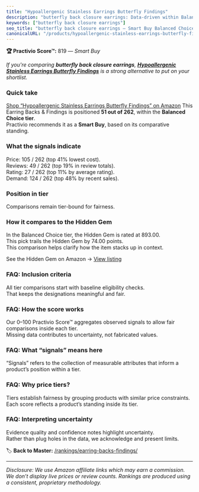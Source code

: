 ```yaml
---
title: "Hypoallergenic Stainless Earrings Butterfly Findings"
description: "butterfly back closure earrings: Data-driven within Balanced Choice ranking using the Practivio Score™. Positioned by quality, value, demand, findability, mome…"
keywords: ["butterfly back closure earrings"]
seo_title: "butterfly back closure earrings — Smart Buy Balanced Choice (2025)"
canonicalURL: "/products/hypoallergenic-stainless-earrings-butterfly-findings-B087WMHNQ4/"
---
```


**🏆 Practivio Score™:** 819 — _Smart Buy_


*If you're comparing **butterfly back closure earrings**, **[Hypoallergenic Stainless Earrings Butterfly Findings](https://www.amazon.com/dp/B087WMHNQ4?tag=practivio-20)** is a strong alternative to put on your shortlist.*
### Quick take
[Shop “Hypoallergenic Stainless Earrings Butterfly Findings” on Amazon](https://www.amazon.com/dp/B087WMHNQ4?tag=practivio-20)
This Earring Backs & Findings is positioned **51 out of 262**, within the **Balanced Choice tier**.  
Practivio recommends it as a **Smart Buy**, based on its comparative standing.

### What the signals indicate
Price: 105 / 262 (top 41% lowest cost).  
Reviews: 49 / 262 (top 19% in review totals).  
Rating: 27 / 262 (top 11% by average rating).  
Demand: 124 / 262 (top 48% by recent sales).

### Position in tier
Comparisons remain tier-bound for fairness.

### How it compares to the Hidden Gem
In the Balanced Choice tier, the Hidden Gem is rated at 893.00.  
This pick trails the Hidden Gem by 74.00 points.  
This comparison helps clarify how the item stacks up in context.  

See the Hidden Gem on Amazon → [View listing](https://www.amazon.com/dp/B083428HLR?tag=practivio-20)

### FAQ: Inclusion criteria
All tier comparisons start with baseline eligibility checks.  
That keeps the designations meaningful and fair.

### FAQ: How the score works
Our 0–100 Practivio Score™ aggregates observed signals to allow fair comparisons inside each tier.  
Missing data contributes to uncertainty, not fabricated values.

### FAQ: What “signals” means here
“Signals” refers to the collection of measurable attributes that inform a product’s position within a tier.

### FAQ: Why price tiers?
Tiers establish fairness by grouping products with similar price constraints.  
Each score reflects a product’s standing inside its tier.

### FAQ: Interpreting uncertainty
Evidence quality and confidence notes highlight uncertainty.  
Rather than plug holes in the data, we acknowledge and present limits.


🏷️ **Back to Master:** [/rankings/earring-backs-findings/](/rankings/earring-backs-findings/)

---
_Disclosure: We use Amazon affiliate links which may earn a commission. We don’t display live prices or review counts. Rankings are produced using a consistent, proprietary methodology._
